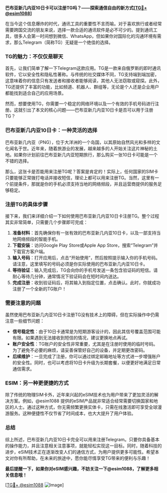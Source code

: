 **巴布亚新几内亚10日卡可以注册TG吗？——探索通信自由的新方式[[TG💪+ @esim1088](https://t.me/s/esim1088)]**

在当今这个信息爆炸的时代，通讯工具的重要性不言而喻。对于喜欢旅行或者经常需要跨国交流的朋友来说，选择一款合适的通讯软件是必不可少的。提到通讯工具，很多人会第一时间想到微信、WhatsApp，但如果你对国际化的沟通环境有需求，那么Telegram（简称TG）无疑是一个绝佳的选择。

### TG的魅力：不仅仅是聊天

首先，让我们简单了解一下Telegram这款应用。TG是一款来自俄罗斯的即时通讯软件，它以安全性和隐私性著称。与传统的社交媒体不同，TG支持端到端加密，这意味着你的信息只有发送者和接收者能够阅读，其他人无法窃取或窥探。此外，TG还提供了丰富的功能，比如频道、机器人、群组等，无论是个人还是企业用户都能找到适合自己的应用场景。

然而，想要使用TG，你需要一个稳定的网络环境以及一个有效的手机号码进行注册。这就引出了本文的核心问题——巴布亚新几内亚10日卡是否可以用于注册TG？

### 巴布亚新几内亚10日卡：一种灵活的选择

巴布亚新几内亚（PNG），位于大洋洲的一个岛国，以其原始自然风光和多样的文化闻名于世。近年来，随着旅游业的发展，越来越多的人开始关注这片神秘的土地。如果你计划前往巴布亚新几内亚短期旅行，那么购买一张10日卡可能是一个不错的选择。

那么，这张卡是否能用来注册TG呢？答案是肯定的！实际上，任何国家的SIM卡只要能够正常拨打电话并接收短信，理论上都可以用来注册TG。当然，这里有一个前提条件，那就是你的手机必须支持当地的网络频段，并且运营商提供的服务足够稳定。

### 注册TG的具体步骤

接下来，我们来详细介绍一下如何使用巴布亚新几内亚10日卡注册TG。整个过程其实非常简单，只需要几个步骤即可完成：

1. **准备材料**：首先确保你有一张有效的巴布亚新几内亚10日卡，以及一部支持当地网络频段的智能手机。
2. **下载安装**：访问Google Play Store或Apple App Store，搜索“Telegram”并下载官方客户端。
3. **输入号码**：打开应用后，点击“开始使用”，然后按照提示输入你的手机号码。请注意，这里填写的号码必须是你实际使用的巴布亚新几内亚10日卡。
4. **等待验证**：输入完成后，TG会向你的手机号发送一条包含验证码的短信。请耐心等待几分钟，通常情况下验证码会在短时间内送达。
5. **完成注册**：收到验证码后，将其输入到指定位置，点击确认。此时，你就成功注册了一个全新的TG账户！

### 需要注意的问题

虽然使用巴布亚新几内亚10日卡注册TG没有技术上的障碍，但在实际操作中仍需注意一些细节问题：

- **信号稳定性**：由于10日卡通常是为短期游客设计的，因此其信号覆盖范围可能有限。如果遇到无法接收到短信的情况，建议更换地点再试。
- **账户安全性**：TG账户的安全性非常重要，尤其是在注册时使用的临时号码。为了避免不必要的麻烦，请妥善保管好自己的设备，并定期更改密码。
- **后续维护**：一旦完成了注册，你可以通过绑定邮箱地址等方式进一步增强账户的安全性。同时，也可以考虑将10日卡升级为长期套餐，以便更好地满足日常通信需求。

### ESIM：另一种更便捷的方式

除了传统的物理SIM卡外，近年来兴起的eSIM技术也为用户带来了更加灵活的解决方案。例如，@esim1088 提供的eSIM产品就非常适合经常需要切换国家和地区的人士。通过这种方式，你无需频繁更换实体卡，只需在线激活即可享受全球漫游服务。这种便捷性不仅节省了时间成本，也大大提升了用户体验。

### 总结

综上所述，巴布亚新几内亚10日卡完全可以用来注册Telegram。只要你具备基本的操作能力，并且注意相关注意事项，就能轻松实现这一目标。同时，随着科技的进步，eSIM技术正在逐渐改变人们的通信方式，为用户提供更多可能性。希望本文对你有所帮助，在未来的旅途中，愿你能尽情享受TG带来的便利与乐趣！

**最后提醒一下，如果你对eSIM感兴趣，不妨关注一下@esim1088，了解更多相关信息哦！**

[[TG💪+ @esim1088](https://t.me/s/esim1088) ![Image](https://i.postimg.cc/4NQfJmqS/Snipaste-2025-05-13-00-14-12.png)]